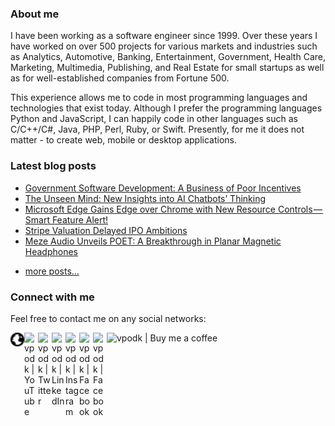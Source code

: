 ### About me

I have been working as a software engineer since 1999. Over these years I have worked on over 500 projects for various markets and industries such as Analytics, Automotive, Banking, Entertainment, Government, Health Care, Marketing, Multimedia, Publishing, and Real Estate for small startups as well as for well-established companies from Fortune 500.

This experience allows me to code in most programming languages and technologies that exist today. Although I prefer the programming languages Python and JavaScript, I can happily code in other languages such as C/C++/C#, Java, PHP, Perl, Ruby, or Swift. Presently, for me it does not matter - to create web, mobile or desktop applications.

### Latest blog posts

<!-- BLOG-POST-LIST:START -->
- [Government Software Development: A Business of Poor Incentives](https://medium.com/majordigest/government-software-development-a-business-of-poor-incentives-a2bbe3118ad2?source=rss-22947912adc0------2)
- [The Unseen Mind: New Insights into AI Chatbots’ Thinking](https://medium.com/majordigest/the-unseen-mind-new-insights-into-ai-chatbots-thinking-947e4931d58f?source=rss-22947912adc0------2)
- [Microsoft Edge Gains Edge over Chrome with New Resource Controls — Smart Feature Alert!](https://medium.com/majordigest/microsoft-edge-gains-edge-over-chrome-with-new-resource-controls-smart-feature-alert-ac02721c34b0?source=rss-22947912adc0------2)
- [Stripe Valuation Delayed IPO Ambitions](https://medium.com/majordigest/stripe-valuation-delayed-ipo-ambitions-152df6e1fe38?source=rss-22947912adc0------2)
- [Meze Audio Unveils POET: A Breakthrough in Planar Magnetic Headphones](https://medium.com/majordigest/meze-audio-unveils-poet-a-breakthrough-in-planar-magnetic-headphones-24f279a53e8b?source=rss-22947912adc0------2)
<!-- BLOG-POST-LIST:END -->
- [more posts...](https://medium.com/@vpodk)

### Connect with me
Feel free to contact me on any social networks:

[<img align="left" alt="vpodk.com" width="22px" src="https://raw.githubusercontent.com/iconic/open-iconic/master/svg/globe.svg" />][website]
[<img align="left" alt="vpodk | YouTube" width="22px" src="https://cdn.jsdelivr.net/npm/simple-icons@v3/icons/youtube.svg" />][youtube]
[<img align="left" alt="vpodk | Twitter" width="22px" src="https://cdn.jsdelivr.net/npm/simple-icons@v3/icons/twitter.svg" />][twitter]
[<img align="left" alt="vpodk | LinkedIn" width="22px" src="https://cdn.jsdelivr.net/npm/simple-icons@v3/icons/linkedin.svg" />][linkedin]
[<img align="left" alt="vpodk | Instagram" width="22px" src="https://cdn.jsdelivr.net/npm/simple-icons@v3/icons/instagram.svg" />][instagram]
[<img align="left" alt="vpodk | Facebook" width="22px" src="https://cdn.jsdelivr.net/npm/simple-icons@v3/icons/facebook.svg" />][facebook]
[<img align="left" alt="vpodk | Facebook" width="22px" src="https://cdn.jsdelivr.net/npm/simple-icons@v3/icons/medium.svg" />][medium]
[<img align="left" alt="vpodk | Buy me a coffee" height="24px" src="https://cdn.buymeacoffee.com/buttons/default-yellow.png" />][buymeacoffee]
<br>

<!-- Meta data -->
[website]: https://vpodk.com
[twitter]: https://twitter.com/vpodk
[youtube]: https://youtube.com/@vpodk
[instagram]: https://instagram.com/vpodk
[linkedin]: https://linkedin.com/in/vpodk
[facebook]: https://facebook.com/vpodk
[medium]: https://medium.com/@vpodk
[buymeacoffee]: https://www.buymeacoffee.com/vpodk
